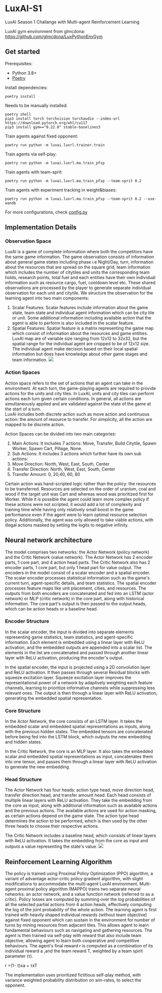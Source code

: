 # LuxAI-S1
LuxAI Season 1 Challange with Multi-agent Reinforcement Learning

LuxAI gym environment from glmcdona:
https://github.com/glmcdona/LuxPythonEnvGym
## Get started

Prerequisites:
* Python 3.8+
* [Poetry](https://python-poetry.org)

Install dependencies:
```
poetry install
```
Needs to be manually installed:
```
poetry shell
pip3 install torch torchvision torchaudio --index-url https://download.pytorch.org/whl/cu117
pip3 install gym=="0.22.0" stable-baselines3
```


Train agents against fixed opponent:
```
poetry run python -m luxai.luxrl.trainer.train 
```
Train agents via self-play:
```
poetry run python -m luxai.luxrl.ma.train_pfsp
```
Train agents with team-sprit:
```
poetry run python -m luxai.luxrl.ma.train_pfsp --team-sprit 0.2
```

Train agents with experiment tracking in weight&biases:
```
poetry run python -m luxai.luxrl.ma.train_pfsp --team-sprit 0.2 --use-wandb
```

For more configurations, check
[config.py](https://github.com/birajsth/LuxAI-S1/blob/main/luxai/luxrl/config.py)
##

## Implementation Details


### Observation Space
LuxAI is a game of complete information where both the competitors have the same game information. The game observation consists of information about general game states including phase i.e Night/Day, turn, information about the resources that are spread on the square grid, team information which includes the number of citytiles and units the corresponding team holds, research points, total fuel and each entities have their own individual information such as resource cargo, fuel, cooldown level etc. These shared observations are processed by the player to generate separate individual observation for each unit and citytile. 
We structure the observation for the learning agent into two main components:
1.	Scalar Features:
Scalar features include information about the game state, team state and individual agent information which can be city tile or unit. Some additional information including available action that the agent is able to perform is also included in the scalar feature.
2.	Spatial Features:
Spatial feature is a matrix representing the game map which consist of information about the resources and game entities.  LuxAI map are of  variable size ranging from 12x12 to 32x32,  but the spatial range for the individual agent are cropped to be of 12x12 size. The individual agent make decision based on their local spatial information but does have knowledge about other game stages and team information.
![](https://github.com/birajsth/LuxAI-S1/blob/main/src/spatial_range.jpg)
### Action Spaces
Action space refers to the set of actions that an agent can take in the environment.  At each turn, the game-playing agents are required to provide actions for the units and city tiles. In LuxAI, units and city tiles can perform actions each turn given certain conditions. In general, all actions are simultaneously applied and are validated against the state of the game at the start of a turn.  
LuxAI includes both discrete action such as move action and continuous action: the amount of resource to transfer. For simplicity, all the action are mapped to be discrete action.

Action Spaces can be divided into two main categories:
1.	Main Actions: It includes 7 actions: Move, Transfer, Build Citytile, Spawn Worker, Spawn Cart, Pillage, None. 
2.	Sub Actions: It includes 3 actions which further have its own sub actions:
1.	Move Direction: North, West, East, South, Center
2.	Transfer Direction: North, West, East, South, Center
3.	Transfer Amount: 0, 20,40, 60, 80

Certain action was hand-scripted logic rather than the policy: the resources to be transferred. Resources are selected on the order of uranium, coal and wood if the target unit was Cart and whereas wood was prioritized first for Worker. While it is possible the agent could learn more complex policy if these actions were not scripted, it would add a lot of complexity and training time while having only relatively small boost in the game performance even if the agent were to learn optimal resource selection policy. Additionally, the agent was only allowed to take viable actions, with illegal actions masked by setting the logits to negative infinity.

## Neural network architecture
The model comprises two networks: the Actor Network (policy network) and the Critic Network (value network). The Actor Network has 2 encoder parts, 1 core part, and 4 action head parts. The Critic Network also has 2 encoder parts, 1 core part, but only 1 head part for value output.
The encoders in the model consist of a scalar encoder and a spatial encoder. The scalar encoder processes statistical information such as the game's current turn, agent-specific details, and team statistics. The spatial encoder processes feature maps like unit placement, cities, and resources. The outputs from both encoders are concatenated and fed into an LSTM (actor network) or MLP (critic network) in the core part, along with historical information. The core part's output is then passed to the output heads, which can be action heads or a baseline head.
### Encoder Structure

In the scalar encoder, the input is divided into separate elements representing game statistics, team statistics, and agent-specific information. Each element is embedded using a linear layer with ReLU activation, and the embedded outputs are appended into a scalar list. The elements in the list are concatenated and passed through another linear layer with ReLU activation, producing the encoder's output.

In the spatial encoder, the input is projected using a 2D convolution layer and ReLU activation. It then passes through several Residual blocks with squeeze excitation layer. Squeeze excitation layer improves the representational power of a network by adaptively weighting each feature channels, learning to prioritize informative channels while suppressing less relevant ones. The output is then through a linear layer with ReLU activation, generating the embedded spatial representation.


### Core Structure

In the Actor Network, the core consists of an LSTM layer. It takes the embedded scalar and embedded spatial representations as inputs, along with the previous hidden states. The embedded tensors are concatenated before being fed into the LSTM block, which outputs the new embedding and hidden states.

In the Critic Network, the core is an MLP layer. It also takes the embedded scalar and embedded spatial representations as input, concatenates them into one tensor, and passes them through a linear layer with ReLU activation to generate the new embedding.

### Head Structure

The Actor Network has four heads: action type head, move direction head, transfer direction head, and transfer amount head. Each head consists of multiple linear layers with ReLU activation. They take the embedding from the core as input, along with additional information such as available actions and the previous actions. The available actions are used for action masking, as certain actions depend on the game state. The action type head determines the action to be performed, which is then used by the other three heads to choose their respective actions.

The Critic Network includes a baseline head, which consists of linear layers with ReLU activation. It takes the embedding from the core as input and outputs a value representing the state's value.
![](https://github.com/birajsth/LuxAI-S1/blob/main/src/detailed_arch.jpg)


## Reinforcement Learning Algorithm
The policy is trained using Proximal Policy Optimization (PPO) algorithm, a variant of advantage actor-critic policy gradient algorithm, with slight modifications to accommodate the multi-agent LuxAI environment. 
Multi-agent proximal policy algorithm (MAPPO) trains two separate neural networks: an actor network, and a value function network (referred to as a critic).  Policy losses are computed by summing over the log probabilities of all the selected partial actions from 4 action heads, effectively computing the log of the joint probability of the whole action.
The learning agent is first trained with heavily shaped individual rewards (without team objective) against fixed opponent which can sustain in the environment for number of turns by mining resources from adjacent tiles. This allows agent to learn fundamental behaviours such as navigating and gathering resources. The agent is then trained via self-play with reward that also include team objective, allowing agent to learn both cooperative and competitive behaviours. The agent's final reward r is computed as a combination of its individual reward a ,and the team reward T, weighted by a team spirit parameter (τ). 

r =(1- τ)xa + τxT

The implementation uses prioritized fictitious self-play method, with variance weighted probability distribution on win-rates, to select the opponent.


